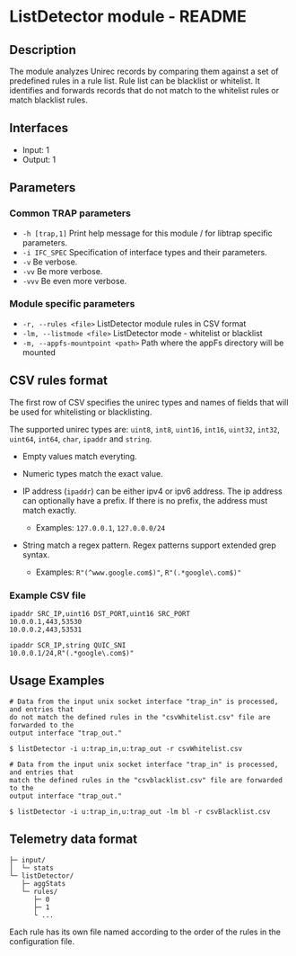 # ListDetector module - README

## Description
The module analyzes Unirec records by comparing them against a set of predefined rules in a rule list.
Rule list can be blacklist or whitelist. It identifies and forwards records that do not match to the whitelist rules or match blacklist rules.

## Interfaces
- Input: 1
- Output: 1

## Parameters
### Common TRAP parameters
- `-h [trap,1]`      Print help message for this module / for libtrap specific parameters.
- `-i IFC_SPEC`      Specification of interface types and their parameters.
- `-v`               Be verbose.
- `-vv`              Be more verbose.
- `-vvv`             Be even more verbose.

### Module specific parameters
- `-r, --rules <file>`  ListDetector module rules in CSV format
- `-lm, --listmode <file>`  ListDetector mode - whitelist or blacklist
- `-m, --appfs-mountpoint <path>` Path where the appFs directory will be mounted

## CSV rules format
The first row of CSV specifies the unirec types and names of fields that will be
used for whitelisting or blacklisting.

The supported unirec types are: `uint8`, `int8`, `uint16`, `int16`, `uint32`, `int32`,
`uint64`, `int64`, `char`, `ipaddr` and `string`.

- Empty values match everyting.

- Numeric types match the exact value.

- IP address (`ipaddr`) can be either ipv4 or ipv6 address.
The ip address can optionally have a prefix.
If there is no prefix, the address must match exactly.
	- Examples: `127.0.0.1`, `127.0.0.0/24`

- String match a regex pattern. Regex patterns support extended grep syntax.
   - Examples: `R"(^www.google.com$)"`, `R"(.*google\.com$)"`

### Example CSV file

```
ipaddr SRC_IP,uint16 DST_PORT,uint16 SRC_PORT
10.0.0.1,443,53530
10.0.0.2,443,53531
```

```
ipaddr SCR_IP,string QUIC_SNI
10.0.0.1/24,R"(.*google\.com$)"
```

## Usage Examples
```
# Data from the input unix socket interface "trap_in" is processed, and entries that
do not match the defined rules in the "csvWhitelist.csv" file are forwarded to the
output interface "trap_out."

$ listDetector -i u:trap_in,u:trap_out -r csvWhitelist.csv
```
```
# Data from the input unix socket interface "trap_in" is processed, and entries that
match the defined rules in the "csvblacklist.csv" file are forwarded to the
output interface "trap_out."

$ listDetector -i u:trap_in,u:trap_out -lm bl -r csvBlacklist.csv
```

## Telemetry data format
```
├─ input/
│  └─ stats
└─ listDetector/
   ├─ aggStats
   └─ rules/
      ├─ 0
      ├─ 1
      └ ...
```

Each rule has its own file named according to the order of the rules in the configuration file.
